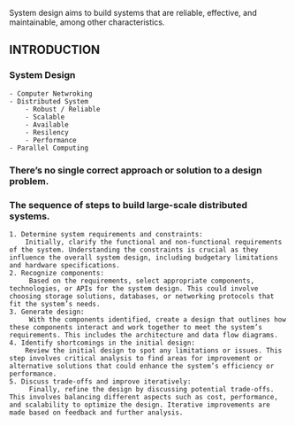 System design aims to build systems that are reliable, effective, and maintainable, among other characteristics.

## INTRODUCTION

### System Design 
    
    - Computer Netwroking 
    - Distributed System
        - Robust / Reliable
        - Scalable
        - Available
        - Resilency
        - Performance
    - Parallel Computing

### There’s no single correct approach or solution to a design problem.

### The sequence of steps to build large-scale distributed systems.
    
    1. Determine system requirements and constraints:
        Initially, clarify the functional and non-functional requirements of the system. Understanding the constraints is crucial as they influence the overall system design, including budgetary limitations and hardware specifications.
    2. Recognize components:
         Based on the requirements, select appropriate components, technologies, or APIs for the system design. This could involve choosing storage solutions, databases, or networking protocols that fit the system’s needs.
    3. Generate design:
         With the components identified, create a design that outlines how these components interact and work together to meet the system’s requirements. This includes the architecture and data flow diagrams.  
    4. Identify shortcomings in the initial design: 
        Review the initial design to spot any limitations or issues. This step involves critical analysis to find areas for improvement or alternative solutions that could enhance the system’s efficiency or performance. 
    5. Discuss trade-offs and improve iteratively:
         Finally, refine the design by discussing potential trade-offs. This involves balancing different aspects such as cost, performance, and scalability to optimize the design. Iterative improvements are made based on feedback and further analysis.



